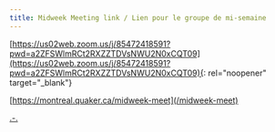 ```yaml
---
title: Midweek Meeting link / Lien pour le groupe de mi-semaine
---
```

[https://us02web.zoom.us/j/85472418591?pwd=a2ZFSWlmRCt2RXZZTDVsNWU2N0xCQT09](https://us02web.zoom.us/j/85472418591?pwd=a2ZFSWlmRCt2RXZZTDVsNWU2N0xCQT09){: rel="noopener" target="_blank"}

[https://montreal.quaker.ca/midweek-meet](/midweek-meet)

[.-.](/meet-link)
